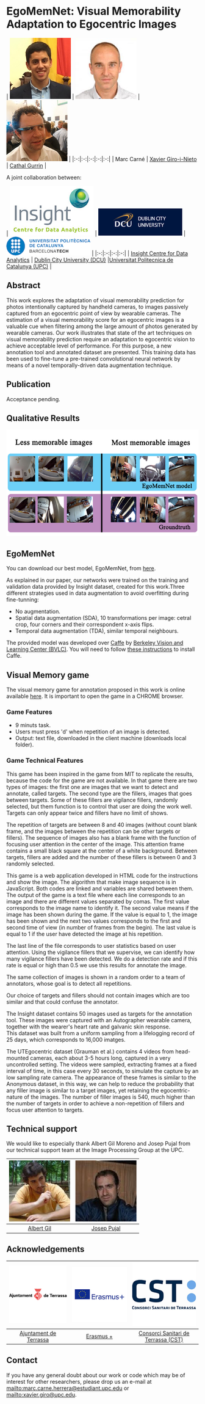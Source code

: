 # EgoMemNet: Visual Memorability Adaptation to Egocentric Images

| ![Marc Carné][MarcCarne-photo]  | ![Xavier Giro-i-Nieto][XavierGiro-photo]   | ![CathalGurrin][CathalGurrin-photo]  |
|:-:|:-:|:-:|:-:|:-:|
| Marc Carné  | [Xavier Giro-i-Nieto][XavierGiro-web]   | [Cathal Gurrin][CathalGurrin-web]   |

[CathalGurrin-web]: https://www.insight-centre.org/users/cathal-gurrin
[XavierGiro-web]: https://imatge.upc.edu/web/people/xavier-giro

[MarcCarne-photo]: ./authors/MarcCarne.jpg "Marc Carné"
[CathalGurrin-photo]: ./authors/CathalGurrin.jpg "Cathal Gurrin"
[XavierGiro-photo]: ./authors/XavierGiro.jpg "Xavier Giro-i-Nieto"

A joint collaboration between:

| ![logo-insight] | ![logo-dcu] | ![logo-upc] | 
|:-:|:-:|:-:|:-:|
| [Insight Centre for Data Analytics][insight-web] | [Dublin City University (DCU)][dcu-web]  |[Universitat Politecnica de Catalunya (UPC)][upc-web]   | 

[insight-web]: https://www.insight-centre.org/
[dcu-web]: http://www.dcu.ie/
[upc-web]: http://www.upc.edu/?set_language=en
[gpi-web]: https://imatge.upc.edu/web/

[logo-insight]: ./logos/insight.jpg "Insight Centre for Data Analytics"
[logo-dcu]: ./logos/dcu.png "Dublin City University"
[logo-upc]: ./logos/upc.jpg "Universitat Politecnica de Catalunya"





## Abstract

This work explores the adaptation of visual memorability prediction for photos intentionally captured by handheld cameras, to images passively captured from an egocentric point of view by wearable cameras.
The estimation of a visual memorability score for an egocentric images is a valuable cue when filtering among the large amount of photos generated by wearable cameras.
Our work illustrates that state of the art techniques on visual memorability prediction require an adaptation to egocentric vision to achieve acceptable level of performance.
For this purpose, a new annotation tool and annotated dataset are presented.
This training data has been used to fine-tune a pre-trained convolutional neural network by means of a novel temporally-driven data augmentation technique.

## Publication

Acceptance pending.

## Qualitative Results

![Memorability scores](./figs/comparative_3.jpg)

## EgoMemNet

You can download our best model, EgoMemNet, from [here](https://imatge.upc.edu/web/sites/default/files/projects/1634/public/egocentric/2016-egomemnet/EgoMemNet.caffemodel).

As explained in our paper, our networks were trained on the training and validation data provided by Insight dataset, created for this work.Three different strategies used in data augmentation to avoid overfitting during fine-tunning:
* No augmentation.
* Spatial data augmentation (SDA), 10 transformations per image: cetral crop, four corners and their correspondent x-axis flips.
* Temporal data augmentation (TDA), similar temporal neighbours.

The provided model was developed over [Caffe](http://caffe.berkeleyvision.org/) by [Berkeley Vision and Learning Center (BVLC)](http://bvlc.eecs.berkeley.edu/). You will need to follow [these instructions](http://caffe.berkeleyvision.org/installation.html) to install Caffe.

## Visual Memory game
The visual memory game for annotation proposed in this work is online available [here](http://imatge.upc.edu:8000). It is important to open the game in a CHROME browser.

### Game Features
* 9 minuts task.
* Users must press 'd' when repetition of an image is detected.
* Output: text file, downloaded in the client machine (downloads local folder).

### Game Technical Features

This game has been inspired in the game from MIT to replicate the results, because the code for the game are not available.
In that game there are two types of images: the first one are images that we want to detect and annotate, called targets. The second type are the fillers, images that goes between targets. Some of these fillers are vigilance fillers, randomly selected, but them function is to control that user are doing the work well.
Targets can only appear twice and fillers have no limit of shows.

The repetition of targets are between 8 and 40 images (without count blank frame, and the images between the repetition can be other targets or fillers). The sequence of images also has a blank frame with the function of focusing user attention in the center of the image. This attention frame contains a small black square at the center of a white background.
Between targets, fillers are added and the number of these fillers is between 0 and 3 randomly selected.

This game is a web application developed in HTML code for the instructions and show the image. The algorithm that make image sequence is in JavaScript. Both codes are linked and variables are shared between them. The output of the game is a text file where each line corresponds to an image and there are different values separated by comas. The first value corresponds to the image name to identify it. The second value means if the image has been shown during the game. If the value is equal to 1, the image has been shown and the next two values corresponds to the first and second time of view (in number of frames from the begin). The last value is equal to 1 if the user have detected the image at his repetition.

The last line of the file corresponds to user statistics based on user attention. Using the vigilance fillers that we supervise, we can identify how many vigilance fillers have been detected. We do a detection rate and if this rate is equal or high than 0.5 we use this results for annotate the image.

The same collection of images is shown in a random order to a team of annotators, whose goal is to detect all repetitions.

Our choice of targets and fillers should not contain images which are too similar and that could confuse the annotator.

The Insight dataset contains 50 images used as targets for the annotation tool. These images were captured with an Autographer wearable camera, together with the wearer's heart rate and galvanic skin response.  
This dataset was built from a uniform sampling from a lifelogging record of 25 days, which corresponds to 16,000 imatges.

The UTEgocentric dataset (Grauman et al.) contains 4 videos from head-mounted cameras, each about 3-5 hours long, captured in a very uncontrolled setting.
The videos were sampled, extracting frames at a fixed interval of time, in this case every 30 seconds, to simulate the capture by an low sampling rate camera. The appearance of these frames is similar to the Anonymous dataset, in this way, we can help to reduce the probability that any filler image is similar to a target images, yet retaining the egocentric-nature of the images. The number of filler images is 540, much higher than the number of targets in order to achieve a non-repetition of fillers and focus user attention to targets.



## Technical support

We would like to especially thank Albert Gil Moreno and Josep Pujal from our technical support team at the Image Processing Group at the UPC.

| ![AlbertGil-photo]  | ![JosepPujal-photo]  |
|:-:|:-:|
| [Albert Gil](AlbertGil-web)  |  [Josep Pujal](JosepPujal-web) |

[AlbertGil-photo]: ./authors/AlbertGil.jpg "Albert Gil"
[JosepPujal-photo]: ./authors/JosepPujal.jpg "Josep Pujal"

[AlbertGil-web]: https://imatge.upc.edu/web/people/albert-gil-moreno
[JosepPujal-web]: https://imatge.upc.edu/web/people/josep-pujal

## Acknowledgements

| ![logo-ajterrassa] | ![logo-erasmus] | ![logo-cst] |
|:-:|:-:|:-:|
| [Ajuntament de Terrassa][ajterrassa-web] | [Erasmus +][erasmus-web]  |[Consorci Sanitari de Terrassa (CST)][cst-web]   |

[ajterrassa-web]: https://www.terrassa.cat
[erasmus-web]: http://www.oapee.es/oapee/inicio/ErasmusPlus.html
[cst-web]: http://www.cst.cat

[logo-ajterrassa]: ./logos/ajterrassa.jpg "Ajuntament de Terrassa"
[logo-erasmus]: ./logos/erasmus.jpg "Erasmus +"
[logo-cst]: ./logos/cst.jpg "Consorci Sanitari de Terrassa"

## Contact

If you have any general doubt about our work or code which may be of interest for other researchers, please drop us an e-mail at <mailto:marc.carne.herrera@estudiant.upc.edu> or <mailto:xavier.giro@upc.edu>.


